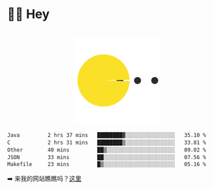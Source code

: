 
# 👋🏻 Hey
<div align="center">
	<br>
	<img src="https://raw.githubusercontent.com/Aniket965/Aniket965/master/pacman.svg?sanitize=true" width="200" height="200">
	<br>
</div>

<!--START_SECTION:waka-->

```txt
Java         2 hrs 37 mins   ████████▓░░░░░░░░░░░░░░░░   35.10 %
C            2 hrs 31 mins   ████████▒░░░░░░░░░░░░░░░░   33.81 %
Other        40 mins         ██▒░░░░░░░░░░░░░░░░░░░░░░   09.02 %
JSON         33 mins         ██░░░░░░░░░░░░░░░░░░░░░░░   07.56 %
Makefile     23 mins         █▒░░░░░░░░░░░░░░░░░░░░░░░   05.16 %
```

<!--END_SECTION:waka-->

 ➡️  来我的网站瞧瞧吗？[这里](https://www.shaolongfei.com)
